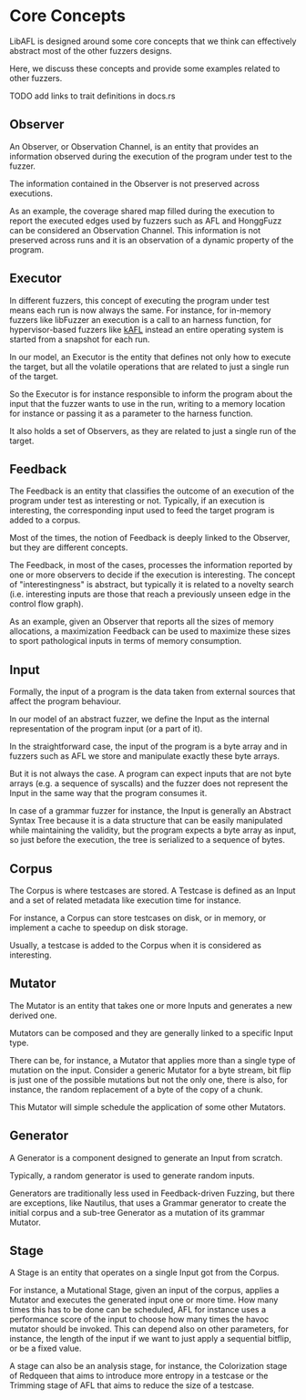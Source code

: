 # Core Concepts

LibAFL is designed around some core concepts that we think can effectively abstract most of the other fuzzers designs.

Here, we discuss these concepts and provide some examples related to other fuzzers.

TODO add links to trait definitions in docs.rs

## Observer

An Observer, or Observation Channel, is an entity that provides an information observed during the execution of the program under test to the fuzzer.

The information contained in the Observer is not preserved across executions.

As an example, the coverage shared map filled during the execution to report the executed edges used by fuzzers such as AFL and HonggFuzz can be considered an Observation Channel.
This information is not preserved across runs and it is an observation of a dynamic property of the program.

## Executor

In different fuzzers, this concept of executing the program under test means each run is now always the same.
For instance, for in-memory fuzzers like libFuzzer an execution is a call to an harness function, for hypervisor-based fuzzers like [kAFL](https://github.com/IntelLabs/kAFL) instead an entire operating system is started from a snapshot for each run.

In our model, an Executor is the entity that defines not only how to execute the target, but all the volatile operations that are related to just a single run of the target.

So the Executor is for instance responsible to inform the program about the input that the fuzzer wants to use in the run, writing to a memory location for instance or passing it as a parameter to the harness function.

It also holds a set of Observers, as they are related to just a single run of the target.

## Feedback

The Feedback is an entity that classifies the outcome of an execution of the program under test as interesting or not.
Typically, if an execution is interesting, the corresponding input used to feed the target program is added to a corpus.

Most of the times, the notion of Feedback is deeply linked to the Observer, but they are different concepts.

The Feedback, in most of the cases, processes the information reported by one or more observers to decide if the execution is interesting.
The concept of "interestingness" is abstract, but typically it is related to a novelty search (i.e. interesting inputs are those that reach a previously unseen edge in the control flow graph).

As an example, given an Observer that reports all the sizes of memory allocations, a maximization Feedback can be used to maximize these sizes to sport pathological inputs in terms of memory consumption.

## Input

Formally, the input of a program is the data taken from external sources that affect the program behaviour.

In our model of an abstract fuzzer, we define the Input as the internal representation of the program input (or a part of it).

In the straightforward case, the input of the program is a byte array and in fuzzers such as AFL we store and manipulate exactly these byte arrays.

But it is not always the case. A program can expect inputs that are not byte arrays (e.g. a sequence of syscalls) and the fuzzer does not represent the Input in the same way that the program consumes it.

In case of a grammar fuzzer for instance, the Input is generally an Abstract Syntax Tree because it is a data structure that can be easily manipulated while maintaining the validity, but the program expects a byte array as input, so just before the execution, the tree is serialized to a sequence of bytes.

## Corpus

The Corpus is where testcases are stored. A Testcase is defined as an Input and a set of related metadata like execution time for instance.

For instance, a Corpus can store testcases on disk, or in memory, or implement a cache to speedup on disk storage.

Usually, a testcase is added to the Corpus when it is considered as interesting.

## Mutator

The Mutator is an entity that takes one or more Inputs and generates a new derived one.

Mutators can be composed and they are generally linked to a specific Input type.

There can be, for instance, a Mutator that applies more than a single type of mutation on the input. Consider a generic Mutator for a byte stream, bit flip is just one of the possible mutations but not the only one, there is also, for instance, the random replacement of a byte of the copy of a chunk.

This Mutator will simple schedule the application of some other Mutators.

## Generator

A Generator is a component designed to generate an Input from scratch.

Typically, a random generator is used to generate random inputs.

Generators are traditionally less used in Feedback-driven Fuzzing, but there are exceptions, like Nautilus, that uses a Grammar generator to create the initial corpus and a sub-tree Generator as a mutation of its grammar Mutator.

## Stage

A Stage is an entity that operates on a single Input got from the Corpus.

For instance, a Mutational Stage, given an input of the corpus, applies a Mutator and executes the generated input one or more time. How many times this has to be done can be scheduled, AFL for instance uses a performance score of the input to choose how many times the havoc mutator should be invoked. This can depend also on other parameters, for instance, the length of the input if we want to just apply a sequential bitflip, or be a fixed value.

A stage can also be an analysis stage, for instance, the Colorization stage of Redqueen that aims to introduce more entropy in a testcase or the Trimming stage of AFL that aims to reduce the size of a testcase.

